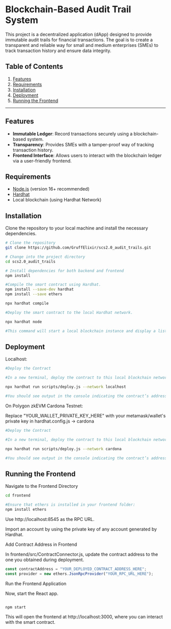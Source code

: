 # Blockchain-Based Audit Trail System

This project is a decentralized application (dApp) designed to provide immutable audit trails for financial transactions. The goal is to create a transparent and reliable way for small and medium enterprises (SMEs) to track transaction history and ensure data integrity.

## Table of Contents

1. [Features](#features)
2. [Requirements](#requirements)
3. [Installation](#installation)
4. [Deployment](#deployment)
5. [Running the Frontend](#running-the-frontend)

---

## Features

- **Immutable Ledger**: Record transactions securely using a blockchain-based system.
- **Transparency**: Provides SMEs with a tamper-proof way of tracking transaction history.
- **Frontend Interface**: Allows users to interact with the blockchain ledger via a user-friendly frontend.

## Requirements

- [Node.js](https://nodejs.org/) (version 16+ recommended)
- [Hardhat](https://hardhat.org/)
- Local blockchain (using Hardhat Network)

## Installation

Clone the repository to your local machine and install the necessary dependencies.

```bash
# Clone the repository
git clone https://github.com/GruffElixir/scs2.0_audit_trails.git

# Change into the project directory
cd scs2.0_audit_trails

# Install dependencies for both backend and frontend
npm install

#Compile the smart contract using Hardhat.
npm install --save-dev hardhat
npm install --save ethers

npx hardhat compile

#Deploy the smart contract to the local Hardhat network.

npx hardhat node

#This command will start a local blockchain instance and display a list of accounts with their private keys. Leave this terminal open, as it serves as your local blockchain.
```

## Deployment

Localhost:

```bash
#Deploy the Contract

#In a new terminal, deploy the contract to this local blockchain network.

npx hardhat run scripts/deploy.js --network localhost

#You should see output in the console indicating the contract’s address. Note this address, as you will need it to connect the frontend.
```

On Polygon zkEVM Cardona Testnet:

Replace "YOUR_WALLET_PRIVATE_KEY_HERE" with your metamask/wallet's private key in hardhat.config.js -> cardona

```bash
#Deploy the Contract

#In a new terminal, deploy the contract to this local blockchain network.

npx hardhat run scripts/deploy.js --network cardona

#You should see output in the console indicating the contract’s address. Note this address, as you will need it to connect the frontend.
```

## Running the Frontend

Navigate to the Frontend Directory

```bash
cd frontend

#Ensure that ethers is installed in your frontend folder:
npm install ethers
```

Use http://localhost:8545 as the RPC URL.

Import an account by using the private key of any account generated by Hardhat.

Add Contract Address in Frontend

In frontend/src/ContractConnector.js, update the contract address to the one you obtained during deployment.

```javascript
const contractAddress = "YOUR_DEPLOYED_CONTRACT_ADDRESS_HERE";
const provider = new ethers.JsonRpcProvider("YOUR_RPC_URL_HERE");
```

Run the Frontend Application

Now, start the React app.

```bash

npm start
```

This will open the frontend at http://localhost:3000, where you can interact with the smart contract.
